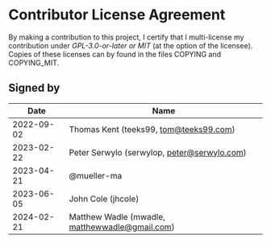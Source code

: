 # Contributor License Agreement
By making a contribution to this project, I certify that I multi-license my contribution under _GPL-3.0-or-later or MIT_ (at the option of the licensee). Copies of these licenses can by found in the files COPYING and COPYING_MIT.

## Signed by
| Date | Name |
| - | - |
| 2022-09-02 | Thomas Kent (teeks99, tom@teeks99.com) |
| 2023-02-22 | Peter Serwylo (serwylop, peter@serwylo.com) |
| 2023-04-21 | @mueller-ma |
| 2023-06-05 | John Cole (jhcole) |
| 2024-02-21 | Matthew Wadle (mwadle, matthewwadle@gmail.com)
